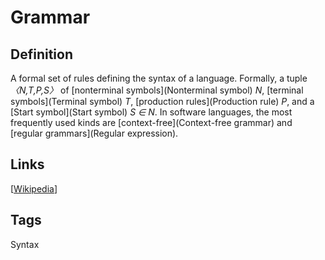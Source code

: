 # Grammar

## Definition
A formal set of rules defining the syntax of a language. Formally, a tuple *〈N,T,P,S〉* of [nonterminal symbols](Nonterminal symbol) *N*, [terminal symbols](Terminal symbol) *T*, [production rules](Production rule) *P*, and a [Start symbol](Start symbol) *S ∈ N*. In software languages, the most frequently used kinds are [context-free](Context-free grammar) and [regular grammars](Regular expression).

## Links


[[Wikipedia](http://en.wikipedia.org/wiki/Formal_grammar)]

## Tags
Syntax


